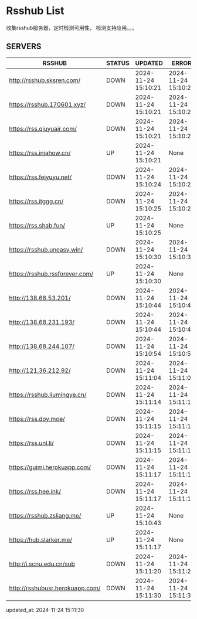 # Rsshub List

收集rsshub服务器，定时检测可用性， 检测支持应用。。。


## SERVERS

|  RSSHUB   | STATUS  | UPDATED  | ERROR  | TWITTER |  
|  ----  | ----  | ----  | ----  | ---- |  
| http://rsshub.sksren.com/ | DOWN | 2024-11-24 15:10:21 | 2024-11-24 15:10:21 |  
| https://rsshub.170601.xyz/ | DOWN | 2024-11-24 15:10:21 | 2024-11-24 15:10:21 |  
| https://rss.qiuyuair.com/ | DOWN | 2024-11-24 15:10:21 | 2024-11-24 15:10:21 |  
| https://rss.injahow.cn/ | UP | 2024-11-24 15:10:21 | None ||  
| https://rss.feiyuyu.net/ | DOWN | 2024-11-24 15:10:24 | 2024-11-24 15:10:24 |  
| https://rss.itggg.cn/ | DOWN | 2024-11-24 15:10:25 | 2024-11-24 15:10:25 |  
| https://rss.shab.fun/ | UP | 2024-11-24 15:10:25 | None ||  
| https://rsshub.uneasy.win/ | DOWN | 2024-11-24 15:10:30 | 2024-11-24 15:10:30 |  
| https://rsshub.rssforever.com/ | UP | 2024-11-24 15:10:30 | None ||  
| http://138.68.53.201/ | DOWN | 2024-11-24 15:10:44 | 2024-11-24 15:10:44 |  
| http://138.68.231.193/ | DOWN | 2024-11-24 15:10:44 | 2024-11-24 15:10:44 |  
| http://138.68.244.107/ | DOWN | 2024-11-24 15:10:54 | 2024-11-24 15:10:54 |  
| http://121.36.212.92/ | DOWN | 2024-11-24 15:11:04 | 2024-11-24 15:11:04 |  
| https://rsshub.liumingye.cn/ | DOWN | 2024-11-24 15:11:14 | 2024-11-24 15:11:14 |  
| https://rss.dov.moe/ | DOWN | 2024-11-24 15:11:15 | 2024-11-24 15:11:15 |  
| https://rss.unl.li/ | DOWN | 2024-11-24 15:11:15 | 2024-11-24 15:11:15 |  
| https://guimi.herokuapp.com/ | DOWN | 2024-11-24 15:11:17 | 2024-11-24 15:11:17 |  
| https://rss.hee.ink/ | DOWN | 2024-11-24 15:11:17 | 2024-11-24 15:11:17 |  
| https://rsshub.zsliang.me/ | UP | 2024-11-24 15:10:43 | None |OK|  
| https://hub.slarker.me/ | UP | 2024-11-24 15:11:17 | None ||  
| http://i.scnu.edu.cn/sub | DOWN | 2024-11-24 15:11:20 | 2024-11-24 15:11:20 |  
| http://rsshubusr.herokuapp.com/ | DOWN | 2024-11-24 15:11:30 | 2024-11-24 15:11:30 |  
  

updated_at: 2024-11-24 15:11:30  
